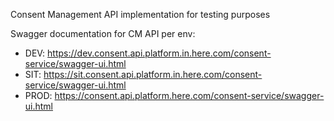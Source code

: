 Consent Management API implementation for testing purposes

Swagger documentation for CM API per env:
- DEV: https://dev.consent.api.platform.in.here.com/consent-service/swagger-ui.html
- SIT: https://sit.consent.api.platform.in.here.com/consent-service/swagger-ui.html
- PROD: https://consent.api.platform.here.com/consent-service/swagger-ui.html
